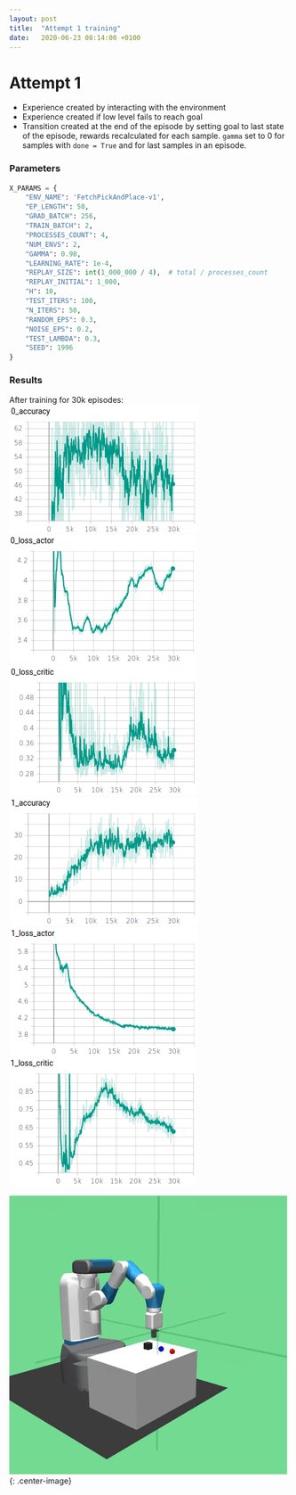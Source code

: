 ```yaml
---
layout: post
title:  "Attempt 1 training"
date:   2020-06-23 08:14:00 +0100
---
```

# Attempt 1
- Experience created by interacting with the environment
- Experience created if low level fails to reach goal
- Transition created at the end of the episode by setting goal to last state of the episode, rewards recalculated for each sample. `gamma` set to 0 for samples with `done = True` and for last samples in an episode.

### Parameters
~~~ python
X_PARAMS = {
    "ENV_NAME": 'FetchPickAndPlace-v1',
    "EP_LENGTH": 50,
    "GRAD_BATCH": 256,
    "TRAIN_BATCH": 2,
    "PROCESSES_COUNT": 4,
    "NUM_ENVS": 2,
    "GAMMA": 0.98,
    "LEARNING_RATE": 1e-4,
    "REPLAY_SIZE": int(1_000_000 / 4),  # total / processes_count
    "REPLAY_INITIAL": 1_000,
    "H": 10,
    "TEST_ITERS": 100,
    "N_ITERS": 50,
    "RANDOM_EPS": 0.3,
    "NOISE_EPS": 0.2,
    "TEST_LAMBDA": 0.3,
    "SEED": 1996
}
~~~

### Results
After training for 30k episodes:  
![Low level accuracy](/assets/Attempt-1-training/0_accuracy.png)
![Low level actor loss](/assets/Attempt-1-training/0_loss_actor.png)
![Low level critic loss](/assets/Attempt-1-training/0_loss_critic.png)
![High level accuracy](/assets/Attempt-1-training/1_accuracy.png)
![High level actor loss](/assets/Attempt-1-training/1_loss_actor.png)
![High level critic loss](/assets/Attempt-1-training/1_loss_critic.png)

![Run 0](/assets/Attempt-1-training/run0.gif){: .center-image}